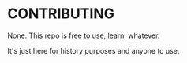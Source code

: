 # CONTRIBUTING
None. This repo is free to use, learn, whatever.

It's just here for history purposes and anyone to use.
